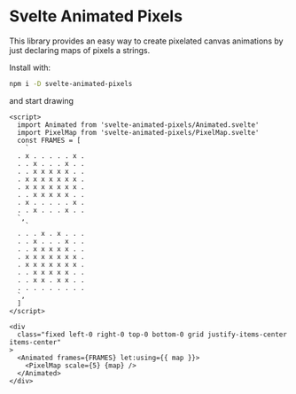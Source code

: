 # Svelte Animated Pixels

This library provides an easy way to create pixelated canvas animations by just declaring maps of pixels a strings.


Install with:

```sh
npm i -D svelte-animated-pixels
```

and start drawing

```svelte
<script>
  import Animated from 'svelte-animated-pixels/Animated.svelte'
  import PixelMap from 'svelte-animated-pixels/PixelMap.svelte'
  const FRAMES = [
    `
  . x . . . . . x .
  . . x . . . x . .
  . . x x x x x . .
  . x x x x x x x .
  . x x x x x x x .
  . . x x x x x . .
  . x . . . . . x .
  . . x . . . x . .
  `,
    `
  . . . x . x . . .
  . . x . . . x . .
  . . x x x x x . .
  . x x x x x x x .
  . x x x x x x x .
  . . x x x x x . .
  . . x x . x x . .
  . . . . . . . . .
  `,
  ]
</script>

<div
  class="fixed left-0 right-0 top-0 bottom-0 grid justify-items-center items-center"
>
  <Animated frames={FRAMES} let:using={{ map }}>
    <PixelMap scale={5} {map} />
  </Animated>
</div>
```